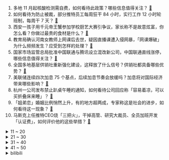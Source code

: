 1. 多地 11 月起核酸检测需自费，如何看待此政策？哪些信息值得关注？ [:link:](https://www.zhihu.com/question/564219328)
2. 如何看待为防止被裁，部分推特员工每周狂干 84 小时，实行工作 12 小时轮班制，每周干 7 天？ [:link:](https://www.zhihu.com/question/564148040)
3. 西安一孩子用千元帝王蟹参加学校厨艺大赛引争议，家长称不是故意炫富，你怎么看？你做过最贵的食材是什么？ [:link:](https://www.zhihu.com/question/564119740)
4. 教育局确认河南女教师上网课后去世，疑因直播课遭入侵网暴，「网课爆破」为什么频频发生？应受到怎样的处理？ [:link:](https://www.zhihu.com/question/564130041)
5. 国家市场监管总局批准中国联通与腾讯设立混改新公司，中国联通直线涨停，哪些信息值得关注？ [:link:](https://www.zhihu.com/question/564189135)
6. 全国多地基层供销社重新强化建设，这释放了什么信号？供销社都具备哪些优势？ [:link:](https://www.zhihu.com/question/563788368)
7. 美联储连续四次加息 75 个基点，后续加息节奏会放缓吗？加息将对国际经济带来哪些影响？ [:link:](https://www.zhihu.com/question/564071894)
8. 杭州一公司发布禁止趴桌午睡的通知，如何看待公司回应称「容易着凉，可以买折叠床来睡」？ [:link:](https://www.zhihu.com/question/564172753)
9. 「姐弟恋」婚姻比例悄然上升，有的地方超两成，专家称这是社会的进步，如何看待这一现象？ [:link:](https://www.zhihu.com/question/564209641)
10. 马斯克上任推特CEO烧「三把火」，干掉高管、研究大裁员、全员加班开发「认证费」，如何评价他的这些举措？ [:link:](https://www.zhihu.com/question/564070539)
<details>
<summary>11 ~ 20</summary>

11. 如何看待呼和浩特一副局长佩戴疑似3万元耳钉与4千元丝巾，当地称纪委部门已介入调查？ [:link:](https://www.zhihu.com/question/563784264)
12. 河北石家庄两个农民获得农民职称，这是个什么职称？ [:link:](https://www.zhihu.com/question/563919701)
13. 郑州航空港区实行 7 天全域静态管理，自 11 月 2 日 12时至 9 日12时，哪些信息值得关注？ [:link:](https://www.zhihu.com/question/564160320)
14. 对于年轻人来说，第一个一百万有多难？ [:link:](https://www.zhihu.com/question/455395097)
15. 钟南山等多名院士共同呼吁「今年冬天要警惕流感与新冠叠加流行」，为何今冬叠加流行可能性大？该如何应对？ [:link:](https://www.zhihu.com/question/564072656)
16. RNG 辅助选手 Ming 真的是被 Uzi 和 Gala 带到不属于他的高度了吗？ [:link:](https://www.zhihu.com/question/562895862)
17. 如何看待华为Mate 50 Pro获得DXOMARK影像最高分？ [:link:](https://www.zhihu.com/question/563682060)
18. 如何看待颜宁宣布即将辞去普林斯顿大学教职，全职回国，出任深圳医学科学院创始院长？ [:link:](https://www.zhihu.com/question/563925880)
19. 如何看待极氪009 上市定价 49.9 万 / 58.8 万，有哪些值得关注的地方？ [:link:](https://www.zhihu.com/question/564004207)
20. 新郑市三中一老师被网络暴力心梗去世，事情目前情况如何？若属实网暴者需承担什么责任？ [:link:](https://www.zhihu.com/question/564135894)
</details>
<details>
<summary>21 ~ 30</summary>

21. 家里有小孩，又营养又快的早餐怎么做？ [:link:](https://www.zhihu.com/question/561251607)
22. 看完国考岗位表的你，有什么感受？ [:link:](https://www.zhihu.com/question/350796452)
23. 西安一小区近50只流浪猫死亡，疑似被投毒，若属实投毒者将接受怎样的处罚？小区应如何妥善处理流浪动物？ [:link:](https://www.zhihu.com/question/563528516)
24. 洗地机是智商税吗？ [:link:](https://www.zhihu.com/question/427744059)
25. 为什么在工作中容易感到疲惫？ [:link:](https://www.zhihu.com/question/558365354)
26. 你认为幸福是什么样子的？ [:link:](https://www.zhihu.com/question/557769277)
27. 当代年轻人家里最应该拥有的智能家电有哪些？ [:link:](https://www.zhihu.com/question/515967396)
28. 豆腐脑和老豆腐都有什么区别？都有什么好吃的做法？ [:link:](https://www.zhihu.com/question/22467877)
29. MBTI各个人格在写故事的时候，倾向于让哪些MBTI类型做反派？ [:link:](https://www.zhihu.com/question/559273313)
30. 如何看待张煜医生诉北医三院劳动仲裁被驳回？体制内人员被解聘，可以通过什么流程进行申诉？ [:link:](https://www.zhihu.com/question/564032487)
</details>
<details>
<summary>31 ~ 40</summary>

31. 你见过哪些看上去很豪华但实际上不贵的车？ [:link:](https://www.zhihu.com/question/551036291)
32. 居家期间，有哪些适合代替外卖的速食界天花板推荐？ [:link:](https://www.zhihu.com/question/521865701)
33. 成都疑现加拿大一枝黄花，有关部门提示「别采别种，请立即上报」，小小黄花为什么被称为生态杀手？ [:link:](https://www.zhihu.com/question/563903817)
34. 为什么年轻人能放弃买电视，反而购买投影仪？ [:link:](https://www.zhihu.com/question/564021352)
35. 如何评价阿米尔·汗新片《阿辛正传》？ [:link:](https://www.zhihu.com/question/549893981)
36. 《原神》纳西妲强度怎么样？ [:link:](https://www.zhihu.com/question/563537897)
37. 郑州富士康回应「726房死亡事件」，称属恶意剪辑，已报警，如何看待这类谣言的传播？ [:link:](https://www.zhihu.com/question/564098069)
38. eva里一个n2炸弹就能瘫痪使徒，那为什么不多放几个，还要上eva？ [:link:](https://www.zhihu.com/question/423824201)
39. 《魔兽世界》你记忆最深刻的饰品是哪个？ [:link:](https://www.zhihu.com/question/337554245)
40. 外交部回应「美国要求日本等国对中国实施半导体出口限制」，称希望各国独立自主作出正确判断，这意味着什么？ [:link:](https://www.zhihu.com/question/564224288)
</details>
<details>
<summary>41 ~ 50</summary>

41. 当代家长经常产生教育焦虑，该如何培养孩子自主学习的能力？ [:link:](https://www.zhihu.com/question/564008490)
42. 如何看待洗衣+快递收发+社区团购的新型商业模式？社区生活服务的发展前景有多大？ [:link:](https://www.zhihu.com/question/564212995)
43. 英国海军战舰时代见敌必战是怎么回事？ [:link:](https://www.zhihu.com/question/38278828)
44. 俄罗斯外交部发布阻止核战争的声明，如何看待其态度？ [:link:](https://www.zhihu.com/question/564256808)
45. 被质问「买俄石油有道德冲突」 ，印度部长回击「欧洲一下午买的是我们的 4 倍」，如何评价西方这一行为？ [:link:](https://www.zhihu.com/question/564251787)
46. 台风「尼格」蓝色预警，广东等沿海地区有 7 至 8 级大风，此次台风的影响会很大吗？当地情况如何？ [:link:](https://www.zhihu.com/question/564243269)
47. 三季度 100 个「最缺工」职业发布，制造业占 39 个，生产生活服务占 37 个，哪些信息值得关注？ [:link:](https://www.zhihu.com/question/563976804)
48. 曾经你有被种草过什么美食，尝过后发现味道一般？ [:link:](https://www.zhihu.com/question/560581200)
49. 上海一老人未婚无孩，离世后遗产起争端，法院判定遗产归国家所有，如何从法律角度解读？ [:link:](https://www.zhihu.com/question/564247602)
50. 如何评价《原神》3.2版本新增魔神任务第五章《虚空鼓动，劫火高扬》？ [:link:](https://www.zhihu.com/question/564069015)
</details><details>
<summary>bilibili</summary>

1. 《原神》角色演示-「纳西妲：无垠无忧」 [:link:](//www.bilibili.com/video/BV1PP4y1U7qA)
2. 摆！ [:link:](//www.bilibili.com/video/BV1Re4y1y7Tf)
3. ⚡️ 小 老 鼠 也 很 可 爱 ⚡️ [:link:](//www.bilibili.com/video/BV1xG4y1h7Kj)
4. 店里敢卖500一只的鸡，自己在家做，能省多少钱？ [:link:](//www.bilibili.com/video/BV1WG4y1h7Tt)
5. “喜欢这种氛围感，雨声很大内心却很平静～” [:link:](//www.bilibili.com/video/BV1dR4y1Q7vZ)
6. 论一个Bbox全国冠军用嘴巴模仿歌曲有多像 [:link:](//www.bilibili.com/video/BV1te4y147QZ)
7. 喝醉后的行为有多离谱？我们把自己灌醉后记录了下来 [:link:](//www.bilibili.com/video/BV19e4y1y7HV)
8. 猫猫怎么可以这么倒霉！ [:link:](//www.bilibili.com/video/BV15P4y1m7r9)
9. 和好友换装后，我疯了！ [:link:](//www.bilibili.com/video/BV1GD4y187wt)
10. 画一幅画纪念童年时期最爱的电影和角色 [:link:](//www.bilibili.com/video/BV1BD4y1b7os)
<details>
<summary>11 ~ 20</summary>

11. 小僵尸出没！ε-(´∀｀; )神的随波逐流～ [:link:](//www.bilibili.com/video/BV1Xe411G7t4)
12. NASA、纳粹、麻省理工，火箭为何从东方升起？【钱学森上】【正经比比】 [:link:](//www.bilibili.com/video/BV1u14y1L7wg)
13. 新人up大一第一次30s动画作业 [:link:](//www.bilibili.com/video/BV1uP4y1m73P)
14. 今年最离谱的一餐！小伙买单差点哭了..... [:link:](//www.bilibili.com/video/BV12D4y147GS)
15. 谁是斯诺登的老前辈？【硬核狠人42】 [:link:](//www.bilibili.com/video/BV1QV4y1g7qH)
16. 扫码点餐默认勾选“餐具费”？我的钱包不能我做主？ [:link:](//www.bilibili.com/video/BV1dP4y1m7XD)
17. 我都看不出来自己在做科普 [:link:](//www.bilibili.com/video/BV1se411G7LP)
18. “我肯定在几百年前就判过你刑” [:link:](//www.bilibili.com/video/BV1SP411A7Lv)
19. 发生踩踏事故，到底该用什么自救姿态 [:link:](//www.bilibili.com/video/BV1mY411f7vt)
20. 我证明！新闻里说的是事实！中国空间站真的就像搭积木一样 [:link:](//www.bilibili.com/video/BV1a8411Y7Go)
</details>
<details>
<summary>21 ~ 30</summary>

21. 是时候让舍友懂得如何做一个合格的大学生了 [:link:](//www.bilibili.com/video/BV1Xd4y1k7Je)
22. 原神尘歌壶花海秋千免费复制码，点击领取 [:link:](//www.bilibili.com/video/BV1ge4y1t7RV)
23. 无所谓，我会出手！ [:link:](//www.bilibili.com/video/BV178411Y7hF)
24. 新概念探店，人均1888元的素食餐厅？？？【第三期】 [:link:](//www.bilibili.com/video/BV1eY411f7Hu)
25. 《睡觉模拟器》玩过没？？【沙雕游戏合集】 [:link:](//www.bilibili.com/video/BV1V8411Y7C3)
26. 【才浅手工】我把巨大的打火石做成了唐刀！实现电影动漫里的炫酷特效 [:link:](//www.bilibili.com/video/BV1RK411U7PQ)
27. 人过了20岁，就不能吃得像个小孩子了。 [:link:](//www.bilibili.com/video/BV1at4y1M7hx)
28. “她说了一句话，全校听完之后都炸了...” [:link:](//www.bilibili.com/video/BV1jG411A7aZ)
29. 【你有毛病吧】轮到识宝来给大家洗脑了！！ [:link:](//www.bilibili.com/video/BV1RR4y1Q7Wk)
30. 生 日 当 天 结 婚 啦 ！！ [:link:](//www.bilibili.com/video/BV1Wm4y1F7FF)
</details>
<details>
<summary>31 ~ 40</summary>

31. 你有过这样尴尬的经历吗 [:link:](//www.bilibili.com/video/BV1QW4y1E71j)
32. 侧躺会扎穿心脏吗？ [:link:](//www.bilibili.com/video/BV1nP4y1m7tm)
33. 《明日方舟》EP - Thorns In You [:link:](//www.bilibili.com/video/BV1Ld4y1C7kY)
34. 哪有什么恐怖故事，不过是吃人的礼教罢了「丝滑变装」 [:link:](//www.bilibili.com/video/BV12D4y147J1)
35. 起诉甲方爸爸 [:link:](//www.bilibili.com/video/BV1gd4y1C7W1)
36. 盾山航天皮肤CG首发！星辰大海，永不止步！ [:link:](//www.bilibili.com/video/BV1De4y1y7vJ)
37. FIRST FRAME单元宣言短片《我的朋友》 [:link:](//www.bilibili.com/video/BV1UK411U7B3)
38. 《当代互联网现状》 [:link:](//www.bilibili.com/video/BV13e411G7a1)
39. 【MC逐帧动画】看到最后有让你宅在家的角色或游戏吗？ [:link:](//www.bilibili.com/video/BV1XG4y1h7G6)
40. 【阿斗】又死一个主角，温柔贤良瑟曦登顶巅峰！美剧史诗巨作《权力的游戏》第16期 [:link:](//www.bilibili.com/video/BV1yd4y1k7Np)
</details>
<details>
<summary>41 ~ 50</summary>

41. 我叫柯蓝，是附近有名的名蒸蛋（3） [:link:](//www.bilibili.com/video/BV1HP411P7uP)
42. 【原神】草神纳西妲武器伤害期望对比+圣遗物选择，流浪乐章再次证明了自己（魔导绪论是把好武器诶 [:link:](//www.bilibili.com/video/BV1kD4y147fA)
43. 由于不停的绝育，不到3个月，已累计为2次猫车的猫猫绝育1000多只 [:link:](//www.bilibili.com/video/BV1884y1i7Em)
44. 公开处刑！第一次见家长，岳父课堂上放我视频... [:link:](//www.bilibili.com/video/BV1KK411S7iD)
45. 国剧终于有手刃所有恶人的反派女主了！！看起来人畜无害 结果是全剧的大boss ！划破喉咙那一刀真的利落到吓人！ [:link:](//www.bilibili.com/video/BV12G4y1b7LF)
46. 有些事对小学生来说太幼稚，对大学生刚刚好 [:link:](//www.bilibili.com/video/BV1LG4y1b7LG)
47. 化妆真开心…… [:link:](//www.bilibili.com/video/BV1kD4y1b76e)
48. 【原神】官方封号公告来了！原神严禁的十件事！流浪者散兵是风系原因！2240原石将过期速拿！新常驻玩法七圣召唤介绍！ [:link:](//www.bilibili.com/video/BV1Qd4y1c7UP)
49. 今天给羊点个外卖 [:link:](//www.bilibili.com/video/BV1EW4y177Ko)
50. 【凤凰传奇农家乐】满满一锅牛排的【铁锅焖面】 [:link:](//www.bilibili.com/video/BV1rD4y147iD)
</details>
<details>
<summary>51 ~ 60</summary>

51. 🐓鸡你太美，但是团体版🐓【J-wings】 [:link:](//www.bilibili.com/video/BV11e4y1e7CY)
52. 破防了！我是真服了！！！ [:link:](//www.bilibili.com/video/BV1JW4y177Hc)
53. 心理学大师教你如何用多巴胺自律上瘾？ [:link:](//www.bilibili.com/video/BV1iG4y1b7Np)
54. 在平衡板上唱个歌吧？可能是月亮不会眨眼星星不会说话 让你觉得孤单啦 [:link:](//www.bilibili.com/video/BV1eW4y1j7f6)
55. 【不止游戏】这是一期帮你解决很多游戏问题的节目 [:link:](//www.bilibili.com/video/BV1nP411P7WL)
56. 万  圣  只  因 [:link:](//www.bilibili.com/video/BV1uV4y1V71m)
57. 卧 龙 凤 雏 [:link:](//www.bilibili.com/video/BV1tG4y1b7gb)
58. 无意间，翻抽屉发现一张五年前的底片，太棒了，学习#手机摄影 #我没选错 [:link:](//www.bilibili.com/video/BV17g41167sy)
59. 蓝色妖姬切尔西！不要给我丢垃圾！ [:link:](//www.bilibili.com/video/BV1vm4y1c7Rk)
60. 打开这个视频让你爽一天 [:link:](//www.bilibili.com/video/BV1f14y157yG)
</details>
<details>
<summary>61 ~ 70</summary>

61. 《三国演义》关羽扮演者陆树铭去世 享年66岁 [:link:](//www.bilibili.com/video/BV1BG411A7Yw)
62. 这只老猫真是浑身都是特色耶！！ [:link:](//www.bilibili.com/video/BV1SG411A7wX)
63. 【原神童话】森林，会记住一切 [:link:](//www.bilibili.com/video/BV1MD4y187xh)
64. 刘统勋：乾隆朝唯一指定宰相，到底什么样？【乾隆往事】 [:link:](//www.bilibili.com/video/BV1od4y1c7WR)
65. 祝喜欢eva的你万圣节快乐 [:link:](//www.bilibili.com/video/BV1nP411w7Db)
66. 想摇摆到你心里❤~wiggle wiggle [:link:](//www.bilibili.com/video/BV1CP411P7g2)
67. 被抓怎么办？给你送盒饭，漠叔真下海拍片了 [:link:](//www.bilibili.com/video/BV1qg411z7ti)
68. 【Faye詹雯婷x张远】《嘉宾》 [:link:](//www.bilibili.com/video/BV1eG411A7QF)
69. 芬兰买房记来啦！芬兰家人地锅鸡大战太过瘾！被爆辣血鸭惊艳到狂喜！狂舔手指！全家人疯狂爱上瓦罐汤！ [:link:](//www.bilibili.com/video/BV1rd4y1c7gZ)
70. 假如皇上听了疯丫头主题曲《彩色翅膀》 [:link:](//www.bilibili.com/video/BV1mD4y1b7J6)
</details>
<details>
<summary>71 ~ 80</summary>

71. 苦了孩子也不能苦了自己 [:link:](//www.bilibili.com/video/BV1SK411U7Ve)
72. 听歌吗？奶茶分你一半💜 [:link:](//www.bilibili.com/video/BV1JG4y1b7Ni)
73. 谨以此片沉痛悼念陆树铭先生 [:link:](//www.bilibili.com/video/BV1sd4y1C7bF)
74. 台州.拉完海鲜大排档  厨子探店¥940 [:link:](//www.bilibili.com/video/BV1At4y1M7Gt)
75. 这一盆是多少人的梦想！！ [:link:](//www.bilibili.com/video/BV1yP4y1S732)
76. 【腿姐带背】23考研政治：会议篇 [:link:](//www.bilibili.com/video/BV1Kd4y117bM)
77. 女人什么都说？！ [:link:](//www.bilibili.com/video/BV1xW4y1j7Nd)
78. 【很小的小知识】为什么工资会被称为薪水？ [:link:](//www.bilibili.com/video/BV1HG4y1b7BY)
79. 赏～ [:link:](//www.bilibili.com/video/BV1Bd4y1c7s7)
80. 你这个人太…… [:link:](//www.bilibili.com/video/BV1ft4y1T7JW)
</details>
<details>
<summary>81 ~ 90</summary>

81. 它很努力，努力撑起它爱的这个家！ [:link:](//www.bilibili.com/video/BV1R8411a78P)
82. 你从未离去，就在这里。 [:link:](//www.bilibili.com/video/BV1vP4y1m7fE)
83. 深度|| 司马家族“必然兴旺”的乱世算法 [:link:](//www.bilibili.com/video/BV1n8411Y7SZ)
84. 外网沸腾！散兵冲上全球38国热搜榜！立绘点赞破历史记录！外网散兵厨过大年庆祝散兵实装！【快讯】 [:link:](//www.bilibili.com/video/BV1L14y1V7Nv)
85. 飞到土耳其吃正宗的土耳其烤肉 就是爽 [:link:](//www.bilibili.com/video/BV1Le4y1t7f2)
86. 开服3年老玩家，当我看了方舟动画第1集后...... [:link:](//www.bilibili.com/video/BV1xt4y1M73y)
87. 【昏黑造船厂400杀】摆完挂机 简单好抄 [:link:](//www.bilibili.com/video/BV1zP4y1m7AC)
88. 原来灰姑娘是这样变成公主的 [:link:](//www.bilibili.com/video/BV1ZD4y147aX)
89. 小猫咪太过可爱都是因为得病了！！！ [:link:](//www.bilibili.com/video/BV1Bv4y1D7dF)
90. 俄罗斯人都用什么品牌的手机？ [:link:](//www.bilibili.com/video/BV1NK411X7JQ)
</details>
<details>
<summary>91 ~ 100</summary>

91. 【原神】看好了，小草神是这样玩的！ [:link:](//www.bilibili.com/video/BV1ZV4y1g7D2)
92. 看懂了可口可乐，你就看懂了资本主义。【生意05】 [:link:](//www.bilibili.com/video/BV1ye4y147tY)
93. 《瑶O瑶O的奇妙冒险》 [:link:](//www.bilibili.com/video/BV1BK411U7Dr)
94. 160‖100给大家看看真实身材是什么样子的，不要焦虑 [:link:](//www.bilibili.com/video/BV1ev4y1D76G)
95. 女子背熟睡孩子卖气球无人光顾偷偷抹眼泪 ，路人全部买下送给附近小朋友 [:link:](//www.bilibili.com/video/BV1aV4y1g7sE)
96. 23大作文万能模板！直接背！英一保16分，英二保12分！【23考研英语，含新大纲】 [:link:](//www.bilibili.com/video/BV1ye411G7z1)
97. 跨时空飞天剑舞 向中国航天追梦者致敬 [:link:](//www.bilibili.com/video/BV1gm4y1c7Ht)
98. 拍个跳绳还不简单 [:link:](//www.bilibili.com/video/BV1dK411U7j9)
99. 【何同学】快充伤电池？40部手机两年实验，告诉你最佳充电方式 [:link:](//www.bilibili.com/video/BV1X8411e7EJ)
100. 万圣节特别角色  寻梦环游记梅尔达仿妆 [:link:](//www.bilibili.com/video/BV1Be4y147RB)
</details></details>